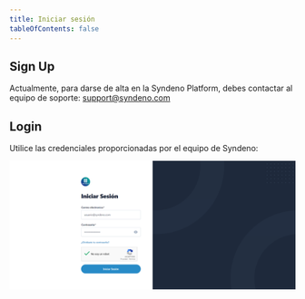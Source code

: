 ```yaml
---
title: Iniciar sesión
tableOfContents: false
---
```


## Sign Up
Actualmente, para darse de alta en la Syndeno Platform, debes contactar al equipo de soporte: [support@syndeno.com](mailto:support@syndeno.com?subject=Dar%20de%20alta%20en%20la%20Syndeno%20Platform)

## Login
Utilice las credenciales proporcionadas por el equipo de Syndeno:

<a href="/src/content/docs/img/how-to/login-and-signup/login.png" target="_blank">
    <img src="/src/content/docs/img/how-to/login-and-signup/login.png" alt="login">
</a>
